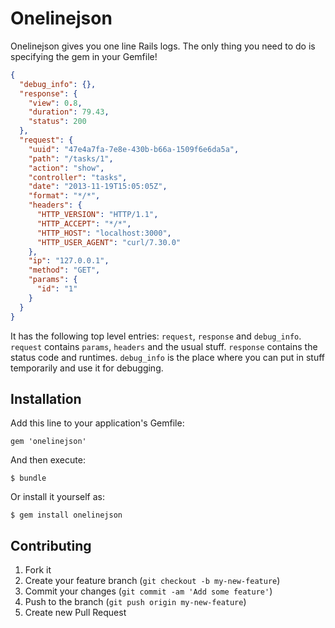# Onelinejson

Onelinejson gives you one line Rails logs. The only thing you need to do is specifying the gem in your Gemfile!

```json
{
  "debug_info": {},
  "response": {
    "view": 0.8,
    "duration": 79.43,
    "status": 200
  },
  "request": {
    "uuid": "47e4a7fa-7e8e-430b-b66a-1509f6e6da5a",
    "path": "/tasks/1",
    "action": "show",
    "controller": "tasks",
    "date": "2013-11-19T15:05:05Z",
    "format": "*/*",
    "headers": {
      "HTTP_VERSION": "HTTP/1.1",
      "HTTP_ACCEPT": "*/*",
      "HTTP_HOST": "localhost:3000",
      "HTTP_USER_AGENT": "curl/7.30.0"
    },
    "ip": "127.0.0.1",
    "method": "GET",
    "params": {
      "id": "1"
    }
  }
}
```

It has the following top level entries: `request`, `response` and `debug_info`. `request` contains `params`, `headers` and the usual stuff. `response` contains the status code and runtimes. `debug_info` is the place where you can put in stuff temporarily and use it for debugging.

## Installation

Add this line to your application's Gemfile:

    gem 'onelinejson'

And then execute:

    $ bundle

Or install it yourself as:

    $ gem install onelinejson

## Contributing

1. Fork it
2. Create your feature branch (`git checkout -b my-new-feature`)
3. Commit your changes (`git commit -am 'Add some feature'`)
4. Push to the branch (`git push origin my-new-feature`)
5. Create new Pull Request
